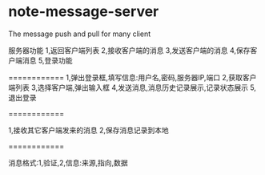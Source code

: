 # note-message-server
The message push and pull for many client

服务器功能
1,返回客户端列表
2,接收客户端的消息
3,发送客户端的消息
4,保存客户端消息
5,登录功能



============
1,弹出登录框,填写信息:用户名,密码,服务器IP,端口
2,获取客户端列表
3,选择客户端,弹出输入框
4,发送消息,消息历史记录展示,记录状态展示
5,退出登录

============

1,接收其它客户端发来的消息
2,保存消息记录到本地


============

消息格式:1,验证,2,信息:来源,指向,数据
